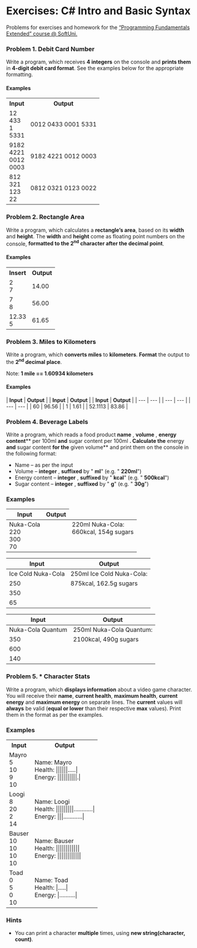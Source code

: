 <h1>Exercises: C# Intro and Basic Syntax</h1>
Problems for exercises and homework for the <a href="https://softuni.bg/courses/programming-fundamentals">“Programming Fundamentals Extended” course @ SoftUni.</a>

<h3>Problem 1. Debit Card Number</h3>

Write a program, which receives **4 integers** on the
console and **prints them** in **4-digit debit card format**. See the
examples below for the appropriate formatting.

#### Examples

<table class="tg">
  <tr>
    <th class="tg-031e">Input</th>
    <th class="tg-031e">Output</th>
  </tr>
  <tr>
    <td class="tg-031e">12<br>433<br>1<br>5331</td>
    <td class="tg-031e">0012 0433 0001 5331<br></td>
  </tr>
  <tr>
    <td class="tg-031e">9182<br>4221<br>0012<br>0003</td>
    <td class="tg-031e">9182 4221 0012 0003</td>
  </tr>
  <tr>
    <td class="tg-031e">812<br>321<br>123<br>22</td>
    <td class="tg-031e">0812 0321 0123 0022</td>
  </tr>
</table>

<h3>Problem 2. Rectangle Area</h3>

Write a program, which calculates a **rectangle’s area**, based on its **width** and **height**. The **width** and **height** come as floating point numbers on the console, **formatted to the 2<sup>nd</sup> character after the decimal point**.

#### Examples

<table class="tg">
  <tr>
    <th class="tg-yw4l">Insert</th>
    <th class="tg-yw4l">Output</th>
  </tr>
  <tr>
    <td class="tg-jogk">2<br>7</td>
    <td class="tg-yw4l">14.00</td>
  </tr>
  <tr>
    <td class="tg-yw4l">7<br>8</td>
    <td class="tg-yw4l">56.00</td>
  </tr>
  <tr>
    <td class="tg-yw4l">12.33<br>5</td>
    <td class="tg-yw4l">61.65</td>
  </tr>
</table>

<h3>Problem 3. Miles to Kilometers</h3>

Write a program, which **converts miles** to **kilometers**. **Format** the output to the **2<sup>nd</sup> decimal place**.

Note: **1
mile == 1.60934 kilometers**

#### Examples

| **Input** | **Output** |  | **Input** | **Output** |  | **Input** | **Output** |
| --- | --- |               | --- | --- |           	| --- | --- |
| 60 | 96.56 |              | 1 | 1.61 |				| 52.1113 | 83.86 |

<h3>Problem 4. Beverage Labels</h3>

Write a program, which reads a food product **name** , **volume** , **energy content**** per 100ml **and** sugar content per 100ml **. Calculate the** energy **and** sugar content **for the** given volume** and print them on the console in the following format:

- Name – as per the input
- Volume – **integer** , **suffixed** by &quot; **ml**&quot; (e.g. &quot; **220ml**&quot;)
- Energy content – **integer** , **suffixed** by &quot; **kcal**&quot; (e.g. &quot; **500kcal**&quot;)
- Sugar content – **integer** , **suffixed** by &quot; **g**&quot; (e.g. &quot; **30g**&quot;)

### Examples

| Input                                | Output                                                          |
| ------------------------------------ |:---------------------------------------------------------------:|
| Nuka-Cola<br/>220<br/>300<br/>70     | <td valign="top">220ml Nuka-Cola:<br/>660kcal, 154g sugars</td> |
 
|    Input            |    Output                                     |
|---------------------|-----------------------------------------------|
| Ice Cold Nuka-Cola  |    250ml Ice Cold Nuka-Cola:                  |
| 250                 |    875kcal, 162.5g sugars                     |
| 350                 |                                               |
| 65                  |                                               |

|    Input            |    Output                                     |
|---------------------|-----------------------------------------------|
| Nuka-Cola Quantum   | 250ml Nuka-Cola Quantum:                      |
| 350                 | 2100kcal, 490g sugars                         |
| 600                 |                                               |
| 140                 |                                               |

<h3>Problem 5. * Character Stats</h3>

Write a program, which **displays information** about a video game character. You will receive
their **name**, **current health**, **maximum health**, **current energy** and **maximum energy** on separate lines. The **current** values will **always** be valid (**equal or lower** than their
respective **max** values). Print them in the format as per the examples.

### Examples

<table class="tg">
  <tr>
    <th>Input</th>
    <th>Output</th>
  </tr>
  <tr>
    <td>Mayro<br>5<br>10<br>9<br>10</td>
    <td>Name: Mayro<br>Health: ||||||.....|<br>Energy: ||||||||||.|</td>
  </tr>
  <tr>
    <td>Loogi<br>8<br>20<br>2<br>14</td>
    <td>Name: Loogi<br>Health: |||||||||............|<br>Energy: |||............|</td>
  </tr>
   <tr>
    <td>Bauser<br>10<br>10<br>10<br>10</td>
    <td>Name: Bauser<br>Health: ||||||||||||<br>Energy: ||||||||||||</td>
  </tr>
  <tr>
    <td>Toad<br>0<br>5<br>0<br>10</td>
    <td>Name: Toad<br>Health: |.....|<br>Energy: |..........|</td>
  </tr> 
</table>

### Hints

- You can print a character **multiple** times, using **new string(character, count)**.